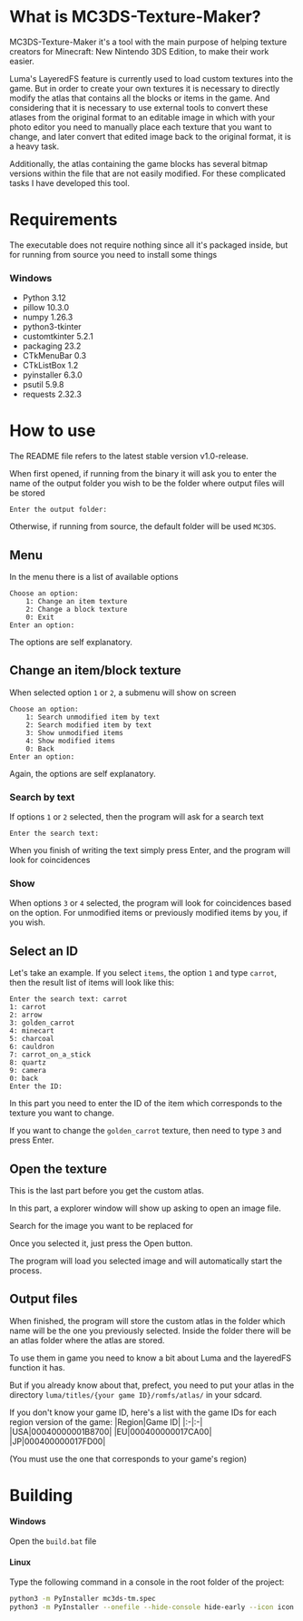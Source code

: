 # What is MC3DS-Texture-Maker?
MC3DS-Texture-Maker it's a tool with the main purpose of helping texture creators for Minecraft: New Nintendo 3DS Edition, to make their work easier.

Luma's LayeredFS feature is currently used to load custom textures into the game. But in order to create your own textures it is necessary to directly modify the atlas that contains all the blocks or items in the game. And considering that it is necessary to use external tools to convert these atlases from the original format to an editable image in which with your photo editor you need to manually place each texture that you want to change, and later convert that edited image back to the original format, it is a heavy task.

Additionally, the atlas containing the game blocks has several bitmap versions within the file that are not easily modified. For these complicated tasks I have developed this tool.
# Requirements
The executable does not require nothing since all it's packaged inside, but for running from source you need to install some things
### Windows
- Python 3.12
- pillow 10.3.0
- numpy 1.26.3
- python3-tkinter
- customtkinter 5.2.1
- packaging 23.2
- CTkMenuBar 0.3
- CTkListBox 1.2
- pyinstaller 6.3.0
- psutil 5.9.8
- requests 2.32.3
# How to use
The README file refers to the latest stable version v1.0-release.

When first opened, if running from the binary it will ask you to enter the name of the output folder you wish to be the folder where output files will be stored
```
Enter the output folder:
```
Otherwise, if running from source, the default folder will be used `MC3DS`.
## Menu
In the menu there is a list of available options
```
Choose an option:
    1: Change an item texture
    2: Change a block texture
    0: Exit
Enter an option:
```
The options are self explanatory.
## Change an item/block texture
When selected option `1` or `2`, a submenu will show on screen
```
Choose an option:
    1: Search unmodified item by text
    2: Search modified item by text
    3: Show unmodified items
    4: Show modified items
    0: Back
Enter an option:
```
Again, the options are self explanatory.
### Search by text
If options `1` or `2` selected, then the program will ask for a search text
```
Enter the search text:
```
When you finish of writing the text simply press Enter, and the program will look for coincidences
### Show
When options `3` or `4` selected, the program will look for coincidences based on the option. For unmodified items or previously modified items by you, if you wish.
## Select an ID
Let's take an example. If you select `items`, the option `1` and type `carrot`, then the result list of items will look like this:
```
Enter the search text: carrot
1: carrot
2: arrow
3: golden_carrot
4: minecart
5: charcoal
6: cauldron
7: carrot_on_a_stick
8: quartz
9: camera
0: back
Enter the ID: 
```
In this part you need to enter the ID of the item which corresponds to the texture you want to change. 

If you want to change the `golden_carrot` texture, then need to type `3` and press Enter.
## Open the texture
This is the last part before you get the custom atlas.

In this part, a explorer window will show up asking to open an image file.

Search for the image you want to be replaced for

Once you selected it, just press the Open button.

The program will load you selected image and will automatically start the process.
## Output files
When finished, the program will store the custom atlas in the folder which name will be the one you previously selected. Inside the folder there will be an atlas folder where the atlas are stored.

To use them in game you need to know a bit about Luma and the layeredFS function it has.

But if you already know about that, prefect, you need to put your atlas in the directory `luma/titles/{your game ID}/romfs/atlas/` in your sdcard.

If you don't know your game ID, here's a list with the game IDs for each region version of the game:
|Region|Game ID|
|:-|:-|
|USA|00040000001B8700|
|EU|000400000017CA00|
|JP|000400000017FD00|

(You must use the one that corresponds to your game's region)
# Building
#### Windows
Open the `build.bat` file 

#### Linux

Type the following command in a console in the root folder of the project:
```bash
python3 -m PyInstaller mc3ds-tm.spec
python3 -m PyInstaller --onefile --hide-console hide-early --icon icon.ico --add-data assets:assets --add-data modules:modules --add-data icon.ico:. --add-data icon.png:. --hidden-import PIL --hidden-import PIL._imagingtk --hidden-import PIL._tkinter_finder mc3ds-tm-gui.py
```
